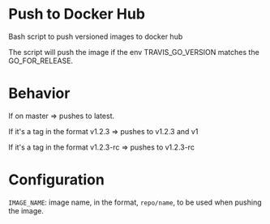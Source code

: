 # Push to Docker Hub
Bash script to push versioned images to docker hub

The script will push the image if the env TRAVIS_GO_VERSION matches the GO_FOR_RELEASE.

# Behavior

If on master => pushes to latest.

If it's a tag in the format v1.2.3 => pushes to v1.2.3 and v1

If it's a tag in the format v1.2.3-rc => pushes to v1.2.3-rc

# Configuration

`IMAGE_NAME`: image name, in the format, `repo/name`, to be used when pushing the image.

